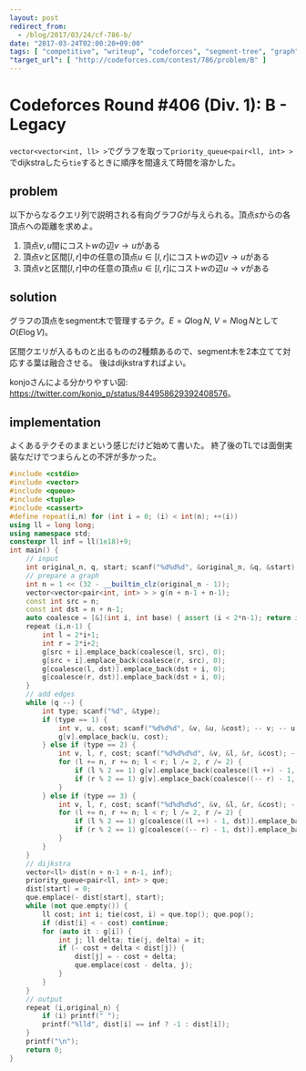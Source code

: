 ```yaml
---
layout: post
redirect_from:
  - /blog/2017/03/24/cf-786-b/
date: "2017-03-24T02:00:20+09:00"
tags: [ "competitive", "writeup", "codeforces", "segment-tree", "graph", "dijkstra" ]
"target_url": [ "http://codeforces.com/contest/786/problem/B" ]
---
```


# Codeforces Round #406 (Div. 1): B - Legacy

`vector<vector<int, ll> >`でグラフを取って`priority_queue<pair<ll, int> >`でdijkstraしたら`tie`するときに順序を間違えて時間を溶かした。

## problem

以下からなるクエリ列で説明される有向グラフ$G$が与えられる。頂点$s$からの各頂点への距離を求めよ。

1.  頂点$v, u$間にコスト$w$の辺$v \to u$がある
2.  頂点$v$と区間$[l, r]$中の任意の頂点$u \in [l, r]$にコスト$w$の辺$v \to u$がある
3.  頂点$v$と区間$[l, r]$中の任意の頂点$u \in [l, r]$にコスト$w$の辺$u \to v$がある

## solution

グラフの頂点をsegment木で管理するテク。$E = Q \log N, \; V = N \log N$として$O(E \log V)$。

区間クエリが入るものと出るものの$2$種類あるので、segment木を$2$本立てて対応する葉は融合させる。
後はdijkstraすればよい。

konjoさんによる分かりやすい図: <https://twitter.com/konjo_p/status/844958629392408576>。

## implementation

よくあるテクそのままという感じだけど始めて書いた。
終了後のTLでは面倒実装なだけでつまらんとの不評が多かった。

``` c++
#include <cstdio>
#include <vector>
#include <queue>
#include <tuple>
#include <cassert>
#define repeat(i,n) for (int i = 0; (i) < int(n); ++(i))
using ll = long long;
using namespace std;
constexpr ll inf = ll(1e18)+9;
int main() {
    // input
    int original_n, q, start; scanf("%d%d%d", &original_n, &q, &start); -- start;
    // prepare a graph
    int n = 1 << (32 - __builtin_clz(original_n - 1));
    vector<vector<pair<int, int> > > g(n + n-1 + n-1);
    const int src = n;
    const int dst = n + n-1;
    auto coalesce = [&](int i, int base) { assert (i < 2*n-1); return i < n-1 ? base + i : i - (n-1); };
    repeat (i,n-1) {
        int l = 2*i+1;
        int r = 2*i+2;
        g[src + i].emplace_back(coalesce(l, src), 0);
        g[src + i].emplace_back(coalesce(r, src), 0);
        g[coalesce(l, dst)].emplace_back(dst + i, 0);
        g[coalesce(r, dst)].emplace_back(dst + i, 0);
    }
    // add edges
    while (q --) {
        int type; scanf("%d", &type);
        if (type == 1) {
            int v, u, cost; scanf("%d%d%d", &v, &u, &cost); -- v; -- u;
            g[v].emplace_back(u, cost);
        } else if (type == 2) {
            int v, l, r, cost; scanf("%d%d%d%d", &v, &l, &r, &cost); -- v; -- l;
            for (l += n, r += n; l < r; l /= 2, r /= 2) {
                if (l % 2 == 1) g[v].emplace_back(coalesce((l ++) - 1, src), cost);
                if (r % 2 == 1) g[v].emplace_back(coalesce((-- r) - 1, src), cost);
            }
        } else if (type == 3) {
            int v, l, r, cost; scanf("%d%d%d%d", &v, &l, &r, &cost); -- v; -- l;
            for (l += n, r += n; l < r; l /= 2, r /= 2) {
                if (l % 2 == 1) g[coalesce((l ++) - 1, dst)].emplace_back(v, cost);
                if (r % 2 == 1) g[coalesce((-- r) - 1, dst)].emplace_back(v, cost);
            }
        }
    }
    // dijkstra
    vector<ll> dist(n + n-1 + n-1, inf);
    priority_queue<pair<ll, int> > que;
    dist[start] = 0;
    que.emplace(- dist[start], start);
    while (not que.empty()) {
        ll cost; int i; tie(cost, i) = que.top(); que.pop();
        if (dist[i] < - cost) continue;
        for (auto it : g[i]) {
            int j; ll delta; tie(j, delta) = it;
            if (- cost + delta < dist[j]) {
                dist[j] = - cost + delta;
                que.emplace(cost - delta, j);
            }
        }
    }
    // output
    repeat (i,original_n) {
        if (i) printf(" ");
        printf("%lld", dist[i] == inf ? -1 : dist[i]);
    }
    printf("\n");
    return 0;
}
```

